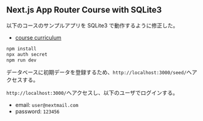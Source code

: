 ## Next.js App Router Course with SQLite3

以下のコースのサンプルアプリを SQLite3 で動作するように修正した。

- [course curriculum](https://nextjs.org/learn)

```bash
npm install
npx auth secret
npm run dev
```

データベースに初期データを登録するため、`http://localhost:3000/seed/`へアクセスする。

`http://localhost:3000/`へアクセスし、以下のユーザでログインする。

- email: `user@nextmail.com`
- password: `123456`
